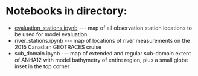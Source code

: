 # Notebooks in directory: 

- [evaluation_stations.ipynb](http://nbviewer.jupyter.org/url/bitbucket.org/ccar-modeling/analysis-brogalla/raw/tip/notebooks/maps/evaluation_stations.ipynb) --- map of all observation station locations to be used for model evaluation
- river_stations.ipynb --- map of locations of river measurements on the 2015 Canadian GEOTRACES cruise
- sub_domain.ipynb --- map of extended and regular sub-domain extent of ANHA12 with model bathymetry of entire region, plus a small globe inset in the top corner
